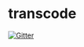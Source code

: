 # transcode

[![Gitter](https://badges.gitter.im/Join%20Chat.svg)](https://gitter.im/RoboPython/transcode?utm_source=badge&utm_medium=badge&utm_campaign=pr-badge&utm_content=badge)
